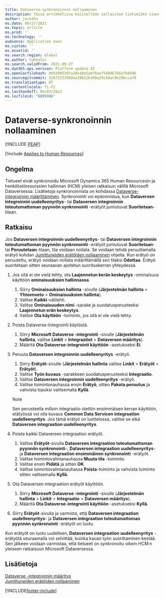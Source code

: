 ```yaml
---
title: Dataverse-synkronoinnin nollaaminen
description: Tässä artikkelissa käsitellään sellaisten tietueiden vianmääritystä, jotka eivät synkronoidu oikein Microsoft Dynamics 365 Human Resourcesin ja henkilöstöresurssien hallinnan (HCM) yleisen ratkaisun välillä Microsoft Dataversessa.
author: jaredha
ms.date: 09/27/2021
ms.topic: article
ms.prod: ''
ms.technology: ''
audience: Application User
ms.custom: ''
ms.assetid: ''
ms.search.region: Global
ms.author: twheeloc
ms.search.validFrom: 2021-09-27
ms.dyn365.ops.version: Platform update 42
ms.openlocfilehash: b69390538fa28e18e5abf8aef548d67b6afb8496
ms.sourcegitcommit: 52b7225350daa29b1263d8e29c54ac9e20bcca70
ms.translationtype: HT
ms.contentlocale: fi-FI
ms.lasthandoff: 06/03/2022
ms.locfileid: "8895986"
---
```

# <a name="reset-dataverse-synchronization"></a>Dataverse-synkronoinnin nollaaminen


[!INCLUDE [PEAP](../includes/peap-2.md)]

[!include [Applies to Human Resources](../includes/applies-to-hr.md)]

## <a name="issue"></a>Ongelma

Tietueet eivät synkronoidu Microsoft Dynamics 365 Human Resourcesin ja henkilöstöresurssien hallinnan (HCM) yleisen ratkaisun välillä Microsoft Dataversessa. Lisätietoja synkronoinnista on kohdassa [Dataverse-integroinnin määrittäminen](hr-admin-integration-common-data-service.md). Synkronointi voi epäonnistua, kun **Dataversen integroinnin uudelleenyritys**- tai **Dataversen integroinnin toteutumattoman pyynnön synkronointi** -erätyöt jumiutuvat **Suoritetaan**-tilaan.

## <a name="resolution"></a>Ratkaisu

Jos **Dataversen integroinnin uudelleenyritys**- tai **Dataversen integroinnin toteutumattoman pyynnön synkronointi** -erätyöt jumiutuvat **Suoritetaan**- tai **Peruutetaan**-tilaan, tila voidaan nollata. Se voidaan tehdä peruuttamalla erätyö kohdan [Jumittuneiden erätöiden nollaaminen](hr-admin-troubleshooting-batch-execution.md) ohjeita. Kun erätyö on peruutettu, erätyö voidaan nollata määrittämällä sen tilaksi **Odottaa**. Erätyö suoritetaan sitten seuraavan ajoitetun suorituskerran yhteydessä.

1. Jos sitä ei ole vielä tehty, ota **Laajennetun kerän keskeytys** -ominaisuus käyttöön **ominaisuuksien hallinnassa**.
   1. Siirry **Ominaisuuksien hallinta** -sivulle (**Järjestelmän hallinta** > **Yhteenveto** > **Ominaisuuksien hallinta**).
   2. Valitse **Kaikki**-välilehti.
   3. Valitse **Ominaisuuden nimi** -sarake ja suodatusperusteeksi **Laajennetun erän keskeytys**.
   4. Valitse **Ota käyttöön** -toiminto, jos sitä ei ole vielä tehty.

2. Poista Dataverse-Integrointi käytöstä.
   1. Siirry **Microsoft Dataverse -integrointi** -sivulle (**Järjestelmän hallinta**, valitse **Linkit** > **Integraatiot** > **Dataversen määritys**).
   2. Määritä **Ota Dataverse-integrointi käyttöön** -asetukseksi **Ei**.

3. Peruuta **Dataversen integroinnin uudelleenyritys** -erätyö.
   1. Siirry **Erätyöt**-sivulle (**Järjestelmän hallinta** valitse **Linkit** > **Erätyöt** > **Erätyöt**).
   2. Valitse **Työn kuvaus** -sarakkeen suodatusperusteeksi **Integraatio**.
   3. Valitse **Dataversen integroinnin uudelleenyritys** -erätyö.
   4. Valitse toimintonauhassa ensin **Erätyö**, sitten **Pakota peruutus** ja vahvista lopuksi valitsemalla **Kyllä**.

   > [!NOTE]
   > Sen perusteella milloin integraatio otettiin ensimmäisen kerran käyttöön, etätyössä voi olla kuvaus **Common Data Servicen integraation uudelleenyritys**. Jos tämä erätyö on luettelossa, valitse se eikä **Dataversen integraation uudelleenyritys**.

4. Poista kaikki Dataversen integraation erätyöt.
   1. Valitse **Erätyöt**-sivulla **Dataversen integraation toteutumattoman pyynnön synkronointi**-, **Dataversen integraation uudelleenyritys**- ja **Dataversen integraation ensimmäinen synkronointi** -erätyöt.
   2. Valitse toimintovalintanauhassa **Muuta tila** -toiminto. 
   3. Valitse ensin **Pidätä** ja sitten **OK**.
   4. Valitse toimintovalintanauhassa **Poista**-toiminto ja vahvista toiminto sitten valitsemalla **Kyllä**.

5. Ota Dataversen integraation erätyöt käyttöön.
   1. Siirry **Microsoft Dataverse -integrointi** -sivulle (**Järjestelmän hallinta** > **Linkit** > **Integraatio** > **Dataversen määritys**).
   2. Määritä **Ota Dataverse-integrointi käyttöön** -asetukseksi **Kyllä**.

6. Siirry **Erätyöt**-sivulla ja varmista, että **Dataversen integraation uudelleenyritys**- ja **Dataversen integraation toteutumattoman pyynnön synkronointi** -erätyöt on luotu.

Kun erätyöt on luotu uudelleen, **Dataversen integraation uudelleenyritys** -erätyötä seuraamalla voi selvittää, kuinka kauan työn suorittaminen kestää. Sen jälkeen voidaan varmistaa, että tietueet on synkronoitu oikein HCM:n yleiseen ratkaisuun Microsoft Dataversessa.

## <a name="see-also"></a>Lisätietoja

[Dataverse -integroinnin määritys](hr-admin-integration-common-data-service.md)<br>
[Jumittuneiden erätöiden nollaaminen](hr-admin-troubleshooting-batch-execution.md)


[!INCLUDE[footer-include](../includes/footer-banner.md)]
